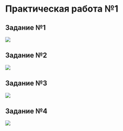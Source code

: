 # Практическая работа №1

## Задание №1
<image src="Prac1/1_1.jpg">

## Задание №2
<image src="Prac1/1_2.jpg">

## Задание №3
<image src="Prac1/1_3.jpg">

## Задание №4
<image src="Prac1/1_4.jpg">
